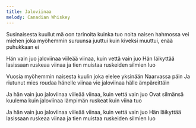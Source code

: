 ```yaml
---
title: Jaloviinaa
melody: Canadian Whiskey
---
```


Susinaisesta kuullut mä oon tarinoita
kuinka tuo noita naisen hahmossa vei
miehen joka myöhemmin suruunsa juuttui
kuin kiveksi muuttui, enää puhukkaan ei

Hän vain juo jaloviinaa
viileää viinaa, kuin vettä vain juo
Hän läikyttää lasissaan ruskeaa viinaa
ja tien muistaa ruskeiden silmien luo

Vuosia myöhemmin naisesta kuulin
joka elelee yksinään Naarvassa päin
Ja riutunut mies roudaa hänelle viinaa
vie jaloviinaa hälle ämpäreittäin

Ja hän vain juo jaloviinaa
viileää viinaa, kuin vettä vain juo
Ovat silmänsä kuulema kuin jaloviinaa
lämpimän ruskeat kuin viina tuo

Ja hän vain juo jaloviinaa
viileää viinaa, kuin vettä vain juo
Hän läikyttää lasissaan ruskeaa viinaa
ja tien muistaa ruskeiden silmien luo
